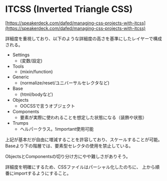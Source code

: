 # ITCSS (Inverted Triangle CSS)

[https://speakerdeck.com/dafed/managing-css-projects-with-itcss](https://speakerdeck.com/dafed/managing-css-projects-with-itcss)

詳細度を重視しており、以下のような詳細度の高さを基準にしたレイヤーで構成される。

- Settings
  - (変数/設定)
- Tools
  - (mixin/function)
- Generic
  - (normalize/reset/ユニバーサルセレクタなど)
- Base
  - (html/bodyなど)
- Objects
  - OOCSSで言うオブジェクト
- Components
  - 要素が実際に使われることを想定した状態になる（装飾や状態）
- Trumps
  - ヘルパークラス。!important使用可能

上記が基本だが自由に増減することを許容しており、スケールすることが可能。
Baseより下の階層では、要素型セレクタの使用を禁止している。

ObjectsとComponentsの切り分け方にやや難しさがありそう。

詳細度を明確にするため、CSSファイルはパーシャル化したのちに、
上から順番にimportするようにすること。
